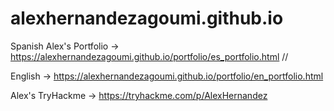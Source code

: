 # alexhernandezagoumi.github.io
Spanish Alex's Portfolio -> https://alexhernandezagoumi.github.io/portfolio/es_portfolio.html // 

English -> https://alexhernandezagoumi.github.io/portfolio/en_portfolio.html

Alex's TryHackme -> https://tryhackme.com/p/AlexHernandez
